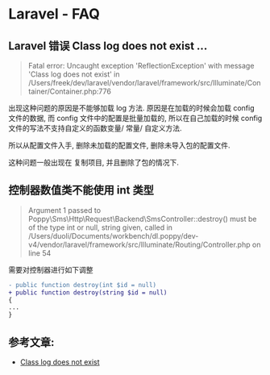# Laravel - FAQ

## Laravel 错误 Class log does not exist ...
> Fatal error: Uncaught exception 'ReflectionException' with message 'Class log does not exist' in /Users/freek/dev/laravel/vendor/laravel/framework/src/Illuminate/Container/Container.php:776

出现这种问题的原因是不能够加载 log 方法. 原因是在加载的时候会加载 config 文件的数据, 而 config 文件中的配置是批量加载的, 所以在自己加载的时候 config 文件的写法不支持自定义的函数变量/ 常量/ 自定义方法.

所以从配置文件入手, 删除未加载的配置文件, 删除未导入包的配置文件.

这种问题一般出现在 复制项目, 并且删除了包的情况下.




## 控制器数值类不能使用 int 类型
> Argument 1 passed to Poppy\Sms\Http\Request\Backend\SmsController::destroy() must be of the type int or null, string given, called in /Users/duoli/Documents/workbench/dl.poppy/dev-v4/vendor/laravel/framework/src/Illuminate/Routing/Controller.php on line 54

需要对控制器进行如下调整
```diff
- public function destroy(int $id = null)
+ public function destroy(string $id = null)
{
...
}
```

## 参考文章:

- [Class log does not exist](https://laracasts.com/discuss/channels/general-discussion/class-log-does-not-exist)